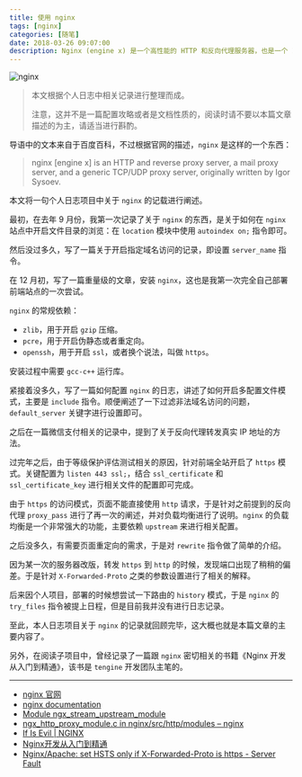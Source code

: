 ```yaml
---
title: 使用 nginx
tags: [nginx]
categories: [随笔]
date: 2018-03-26 09:07:00
description: Nginx (engine x) 是一个高性能的 HTTP 和反向代理服务器，也是一个 IMAP/POP3/SMTP 服务器。
---
```


![nginx](https://nginx.org/nginx.png)

> 本文根据个人日志中相关记录进行整理而成。
>
> 注意，这并不是一篇配置攻略或者是文档性质的，阅读时请不要以本篇文章描述的为主，请适当进行斟酌。

导语中的文本来自于百度百科，不过根据官网的描述，`nginx` 是这样的一个东西：

> nginx [engine x] is an HTTP and reverse proxy server, a mail proxy server, and a generic TCP/UDP proxy server, originally written by Igor Sysoev.

本文将一句个人日志项目中关于 `nginx` 的记载进行阐述。

最初，在去年 9 月份，我第一次记录了关于 `nginx` 的东西，是关于如何在 `nginx` 站点中开启文件目录的浏览：在 `location` 模块中使用 `autoindex on;` 指令即可。

然后没过多久，写了一篇关于开启指定域名访问的记录，即设置 `server_name` 指令。

在 12 月初，写了一篇重量级的文章，安装 `nginx`，这也是我第一次完全自己部署前端站点的一次尝试。

`nginx` 的常规依赖：

- `zlib`，用于开启 `gzip` 压缩。
- `pcre`，用于开启伪静态或者重定向。
- `openssh`，用于开启 `ssl`，或者换个说法，叫做 `https`。

安装过程中需要 `gcc-c++` 运行库。

紧接着没多久，写了一篇如何配置 `nginx` 的日志，讲述了如何开启多配置文件模式，主要是 `include` 指令。顺便阐述了一下过滤非法域名访问的问题，`default_server` 关键字进行设置即可。

之后在一篇微信支付相关的记录中，提到了关于反向代理转发真实 IP 地址的方法。

过完年之后，由于等级保护评估测试相关的原因，针对前端全站开启了 `https` 模式。关键配置为 `listen 443 ssl;`，结合 `ssl_certificate` 和 `ssl_certificate_key` 进行相关文件的配置即可完成。

由于 `https` 的访问模式，页面不能直接使用 `http` 请求，于是针对之前提到的反向代理 `proxy_pass` 进行了再一次的阐述，并对负载均衡进行了说明。`nginx` 的负载均衡是一个非常强大的功能，主要依赖 `upstream` 来进行相关配置。

之后没多久，有需要页面重定向的需求，于是对 `rewrite` 指令做了简单的介绍。

因为某一次的服务器改版，转发 `https` 到 `http` 的时候，发现端口出现了稍稍的偏差。于是针对 `X-Forwarded-Proto` 之类的参数设置进行了相关的解释。

后来因个人项目，部署的时候想尝试一下路由的 `history` 模式，于是 `nginx` 的 `try_files` 指令被提上日程，但是目前我并没有进行日志记录。

至此，本人日志项目关于 `nginx` 的记录就回顾完毕，这大概也就是本篇文章的主要内容了。

另外，在阅读子项目中，曾经记录了一篇跟 `nginx` 密切相关的书籍《Nginx 开发从入门到精通》，该书是 `tengine` 开发团队主笔的。

***************

- [nginx 官网](http://nginx.org/)
- [nginx documentation](http://nginx.org/en/docs/)
- [Module ngx_stream_upstream_module](http://nginx.org/en/docs/stream/ngx_stream_upstream_module.html)
- [ngx_http_proxy_module.c in nginx/src/http/modules – nginx](https://trac.nginx.org/nginx/browser/nginx/src/http/modules/ngx_http_proxy_module.c)
- [If Is Evil | NGINX](https://www.nginx.com/resources/wiki/start/topics/depth/ifisevil/)
- [Nginx开发从入门到精通](http://tengine.taobao.org/book/index.html)
- [Nginx/Apache: set HSTS only if X-Forwarded-Proto is https - Server Fault](https://serverfault.com/questions/630413/nginx-apache-set-hsts-only-if-x-forwarded-proto-is-https)

